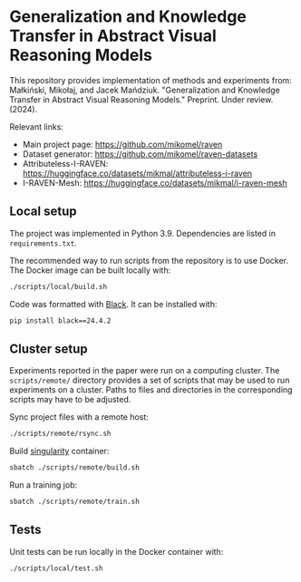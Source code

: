 # Generalization and Knowledge Transfer in Abstract Visual Reasoning Models

This repository provides implementation of methods and experiments from:
Małkiński, Mikołaj, and Jacek Mańdziuk. "Generalization and Knowledge Transfer in Abstract Visual Reasoning Models." Preprint. Under review. (2024).

Relevant links:
* Main project page: https://github.com/mikomel/raven
* Dataset generator: https://github.com/mikomel/raven-datasets
* Attributeless-I-RAVEN: https://huggingface.co/datasets/mikmal/attributeless-i-raven
* I-RAVEN-Mesh: https://huggingface.co/datasets/mikmal/i-raven-mesh

## Local setup

The project was implemented in Python 3.9.
Dependencies are listed in `requirements.txt`.

The recommended way to run scripts from the repository is to use Docker.
The Docker image can be built locally with:
```bash
./scripts/local/build.sh
```

Code was formatted with [Black](https://black.readthedocs.io/en/stable/).
It can be installed with:
```bash
pip install black==24.4.2
```

## Cluster setup

Experiments reported in the paper were run on a computing cluster.
The `scripts/remote/` directory provides a set of scripts that may be used to run experiments on a cluster.
Paths to files and directories in the corresponding scripts may have to be adjusted.

Sync project files with a remote host:
```bash
./scripts/remote/rsync.sh
```

Build [singularity](https://github.com/sylabs/singularity) container:
```bash
sbatch ./scripts/remote/build.sh
```

Run a training job:
```bash
sbatch ./scripts/remote/train.sh
```

## Tests

Unit tests can be run locally in the Docker container with:
```bash
./scripts/local/test.sh
```

